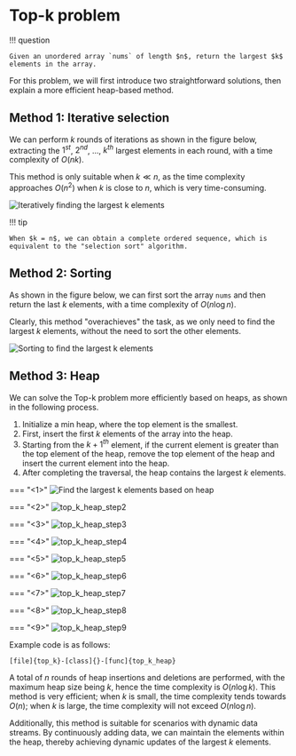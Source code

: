 # Top-k problem

!!! question

    Given an unordered array `nums` of length $n$, return the largest $k$ elements in the array.

For this problem, we will first introduce two straightforward solutions, then explain a more efficient heap-based method.

## Method 1: Iterative selection

We can perform $k$ rounds of iterations as shown in the figure below, extracting the $1^{st}$, $2^{nd}$, $\dots$, $k^{th}$ largest elements in each round, with a time complexity of $O(nk)$.

This method is only suitable when $k \ll n$, as the time complexity approaches $O(n^2)$ when $k$ is close to $n$, which is very time-consuming.

![Iteratively finding the largest k elements](top_k.assets/top_k_traversal.png)

!!! tip

    When $k = n$, we can obtain a complete ordered sequence, which is equivalent to the "selection sort" algorithm.

## Method 2: Sorting

As shown in the figure below, we can first sort the array `nums` and then return the last $k$ elements, with a time complexity of $O(n \log n)$.

Clearly, this method "overachieves" the task, as we only need to find the largest $k$ elements, without the need to sort the other elements.

![Sorting to find the largest k elements](top_k.assets/top_k_sorting.png)

## Method 3: Heap

We can solve the Top-k problem more efficiently based on heaps, as shown in the following process.

1. Initialize a min heap, where the top element is the smallest.
2. First, insert the first $k$ elements of the array into the heap.
3. Starting from the $k + 1^{th}$ element, if the current element is greater than the top element of the heap, remove the top element of the heap and insert the current element into the heap.
4. After completing the traversal, the heap contains the largest $k$ elements.

=== "<1>"
    ![Find the largest k elements based on heap](top_k.assets/top_k_heap_step1.png)

=== "<2>"
    ![top_k_heap_step2](top_k.assets/top_k_heap_step2.png)

=== "<3>"
    ![top_k_heap_step3](top_k.assets/top_k_heap_step3.png)

=== "<4>"
    ![top_k_heap_step4](top_k.assets/top_k_heap_step4.png)

=== "<5>"
    ![top_k_heap_step5](top_k.assets/top_k_heap_step5.png)

=== "<6>"
    ![top_k_heap_step6](top_k.assets/top_k_heap_step6.png)

=== "<7>"
    ![top_k_heap_step7](top_k.assets/top_k_heap_step7.png)

=== "<8>"
    ![top_k_heap_step8](top_k.assets/top_k_heap_step8.png)

=== "<9>"
    ![top_k_heap_step9](top_k.assets/top_k_heap_step9.png)

Example code is as follows:

```src
[file]{top_k}-[class]{}-[func]{top_k_heap}
```

A total of $n$ rounds of heap insertions and deletions are performed, with the maximum heap size being $k$, hence the time complexity is $O(n \log k)$. This method is very efficient; when $k$ is small, the time complexity tends towards $O(n)$; when $k$ is large, the time complexity will not exceed $O(n \log n)$.

Additionally, this method is suitable for scenarios with dynamic data streams. By continuously adding data, we can maintain the elements within the heap, thereby achieving dynamic updates of the largest $k$ elements.
